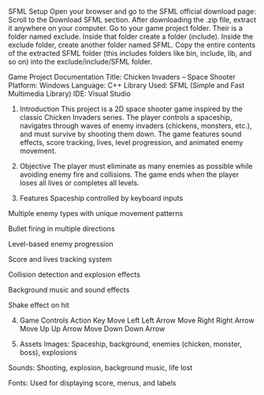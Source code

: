 SFML Setup 
Open your browser and go to the SFML official download page:
Scroll to the Download SFML section.
After downloading the .zip file, extract it anywhere on your computer.
Go to your game project folder.
Their is a folder named exclude.
Inside that folder create a folder (include).
Inside the exclude folder, create another folder named SFML.
Copy the entire contents of the extracted SFML folder (this includes folders like bin, include, lib, and so on) into the exclude/include/SFML folder.



Game Project Documentation
Title: Chicken Invaders – Space Shooter
Platform: Windows
Language: C++
Library Used: SFML (Simple and Fast Multimedia Library)
IDE: Visual Studio

1. Introduction
This project is a 2D space shooter game inspired by the classic Chicken Invaders series. The player controls a spaceship, navigates through waves of enemy invaders (chickens, monsters, etc.), and must survive by shooting them down. The game features sound effects, score tracking, lives, level progression, and animated enemy movement.

2. Objective
The player must eliminate as many enemies as possible while avoiding enemy fire and collisions. The game ends when the player loses all lives or completes all levels.

3. Features
Spaceship controlled by keyboard inputs

Multiple enemy types with unique movement patterns

Bullet firing in multiple directions

Level-based enemy progression

Score and lives tracking system

Collision detection and explosion effects

Background music and sound effects

Shake effect on hit

4. Game Controls
Action	Key
Move Left	Left Arrow
Move Right	Right Arrow
Move Up	Up Arrow
Move Down	Down Arrow

5. Assets
Images:
Spaceship, background, enemies (chicken, monster, boss), explosions

Sounds:
Shooting, explosion, background music, life lost

Fonts:
Used for displaying score, menus, and labels
